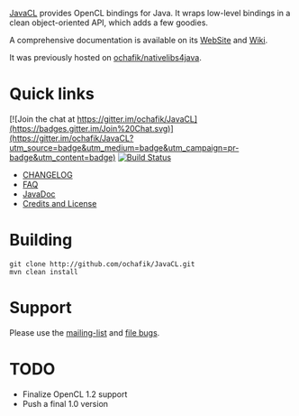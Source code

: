 [JavaCL](http://javacl.googlecode.com) provides OpenCL bindings for Java. It wraps low-level bindings in a clean object-oriented API, which adds a few goodies.

A comprehensive documentation is available on its [WebSite](javacl.googlecode.com) and [Wiki](https://code.google.com/p/javacl/wiki/FAQ?tm=6).

It was previously hosted on [ochafik/nativelibs4java](http://github.com/ochafik/nativelibs4java).

# Quick links

[![Join the chat at https://gitter.im/ochafik/JavaCL](https://badges.gitter.im/Join%20Chat.svg)](https://gitter.im/ochafik/JavaCL?utm_source=badge&utm_medium=badge&utm_campaign=pr-badge&utm_content=badge)
[![Build Status](https://travis-ci.org/ctrimble/JavaCL.svg?branch=feature_travis-build)](https://travis-ci.org/ctrimble/JavaCL)

* [CHANGELOG](https://github.com/ochafik/JavaCL/blob/master/CHANGELOG)
* [FAQ](http://code.google.com/p/javacl/wiki/FAQ)
* [JavaDoc](http://nativelibs4java.sourceforge.net/javacl/api/stable/)
* [Credits and License](http://code.google.com/p/bridj/wiki/CreditsAndLicense)

# Building
  ```
  git clone http://github.com/ochafik/JavaCL.git
  mvn clean install
  ```

# Support

Please use the [mailing-list](https://groups.google.com/forum/#!forum/nativelibs4java) and [file bugs](https://github.com/ochafik/nativelibs4java/issues/new).

# TODO

* Finalize OpenCL 1.2 support
* Push a final 1.0 version
